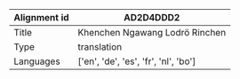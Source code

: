 |Alignment id | AD2D4DDD2
| --- | --- 
|Title | Khenchen Ngawang Lodrö Rinchen 
|Type | translation
|Languages | ['en', 'de', 'es', 'fr', 'nl', 'bo']